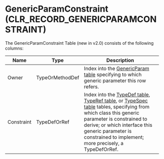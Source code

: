 # GenericParamConstraint (CLR_RECORD_GENERICPARAMCONSTRAINT)

The GenericParamConstraint Table (new in v2.0) consists of the following columns:

| Name       | Type            | Description  
|------------|-----------------|------------  
| Owner      | TypeOrMethodDef | Index into the [GenericParam table](GenericParamTableEntry.md) specifying to which generic parameter this row refers.
| Constraint | TypeDefOrRef    | Index into the [TypeDef table](TypeDefTableEntry.md), [TypeRef table](TypeRefTableEntry.md), or [TypeSpec table](TypeSpecTableEntry.md) tables, specifying from which class this generic parameter is constrained to derive; or which interface this generic parameter is constrained to implement; more precisely, a TypeDefOrRef.
